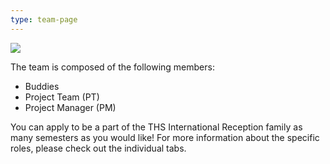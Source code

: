 ```yaml
---
type: team-page
---
```

![](/./img_8448.jpeg)

The team is composed of the following members:

* Buddies
* Project Team (PT) 
* Project Manager (PM)

You can apply to be a part of the THS International Reception family as many semesters as you would like! For more information about the specific roles, please check out the individual tabs.
